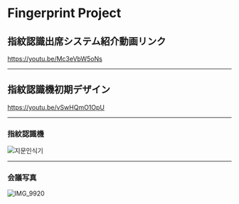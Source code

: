 # Fingerprint Project

## 指紋認識出席システム紹介動画リンク
https://youtu.be/Mc3eVbW5oNs

-----------------

## 指紋認識機初期デザイン
https://youtu.be/vSwHQmO1OpU

-----------------

### 指紋認識機
![지문인식기](https://user-images.githubusercontent.com/78901462/111864499-8e4d3b00-89a4-11eb-8540-a00201d49254.png)

-----------------

### 会議写真
![IMG_9920](https://user-images.githubusercontent.com/78901462/111900558-a42b3080-8a76-11eb-8b02-51c60e1f7e21.JPG)
